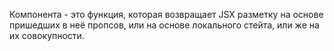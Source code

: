 Компонента - это функция, которая возвращает JSX разметку на основе пришедших в неё пропсов, или на основе локального стейта, или же на их совокупности.